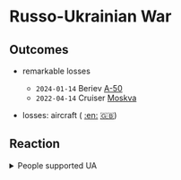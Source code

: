 # Russo-Ukrainian War

## Outcomes

- remarkable losses
  - `2024-01-14` Beriev [A-50](https://en.wikipedia.org/wiki/Beriev_A-50)
  - `2022-04-14` Cruiser [Moskva](https://en.wikipedia.org/wiki/Sinking_of_the_Moskva)

- losses:
  aircraft (
  [:en:](https://en.wikipedia.org/wiki/List_of_aircraft_losses_during_the_Russo-Ukrainian_War)
  [:uk:](https://uk.wikipedia.org/wiki/%D0%92%D1%82%D1%80%D0%B0%D1%82%D0%B8_%D0%B2%D1%96%D0%B9%D1%81%D1%8C%D0%BA%D0%BE%D0%B2%D0%BE%D1%97_%D1%82%D0%B5%D1%85%D0%BD%D1%96%D0%BA%D0%B8_%D1%83_%D1%80%D0%BE%D1%81%D1%96%D0%B9%D1%81%D1%8C%D0%BA%D0%BE-%D1%83%D0%BA%D1%80%D0%B0%D1%97%D0%BD%D1%81%D1%8C%D0%BA%D1%96%D0%B9_%D0%B2%D1%96%D0%B9%D0%BD%D1%96_(%D0%B7_2014)#%D0%90%D0%B2%D1%96%D0%B0%D1%86%D1%96%D1%8F_(%D0%BB%D1%96%D1%82%D0%B0%D0%BA%D0%B8,_%D0%B2%D0%B5%D1%80%D1%82%D0%BE%D0%BB%D1%8C%D0%BE%D1%82%D0%B8)))

## Reaction

<details><summary>People supported UA</summary>

Celebrities:
[Ethan Hawke](https://ua.korrespondent.net/lifestyle/4573805-itan-khouk-zvernuvsia-do-narodu-ukrainy)

Scientists:
[Günter M. Ziegler](https://youtu.be/yOd4NCZQPZ0)

<details>

## Conclusions

